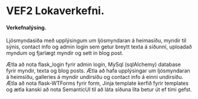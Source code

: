 # VEF2 Lokaverkefni.

#### Verkefnalýsing.
Ljósmyndasíða með upplýsingum um ljósmyndaran á heimasíðu, myndir til sýnis, contact info og admin login sem getur breytt texta á síðunni, uploadað myndum og fjarlægt myndir og sett in blog post.

Ætla að nota flask_login fyrir admin login, MySql (sqlAlchemy) database fyrir myndir, texta og blog posts.
Ætla að hafa upplýsingar um ljósmyndaran á heimsíðu, galleries á myndir undirsíðu og contact info á einni undirsíðu.
Ætla að nota flask-WTForms fyrir form, Jinja template kerfið fyrir templates og ætla kanski að nota SemanticUI til að láta síðuna líta betur út ef tími gefst.


